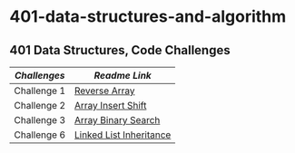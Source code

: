 # 401-data-structures-and-algorithm

## 401 Data Structures, Code Challenges

|     *Challenges*      |                  *Readme Link*                                           |
|-----------------------|--------------------------------------------------------------------------|
|    Challenge 1        |[Reverse Array](challenges/reverseArray/reverseArr.md)                    |
|    Challenge 2        |[Array Insert Shift](challenges/array-insert-shift/array-insert-shift.md) |
|    Challenge 3        |[Array Binary Search](array-binary-search/array-binary-search.md)         |
|    Challenge 6        |[Linked List Inheritance](challenges/linkedList/README.md)                |
